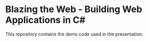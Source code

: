 # Blazing the Web - Building Web Applications in C#
This repository contains the demo code used in the presentation.